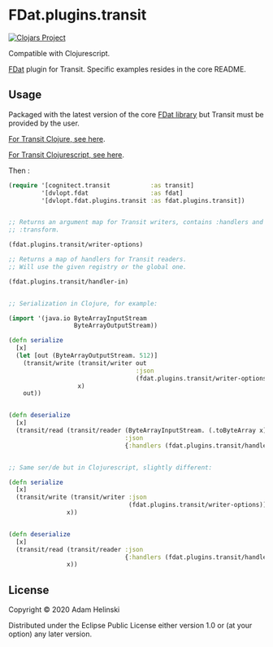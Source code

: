 # FDat.plugins.transit

[![Clojars
Project](https://img.shields.io/clojars/v/dvlopt/fdat.plugins.transit.svg)](https://clojars.org/dvlopt/fdat.plugins.transit.cljc)

Compatible with Clojurescript.

[FDat](https://github.com/dvlopt/fdat.cljc) plugin for Transit. Specific
examples resides in the core README.

## Usage

Packaged with the latest version of the core [FDat
library](https://github.com/dvlopt/fdat.cljc) but Transit must be provided by the user.

[For Transit Clojure, see here](https://github.com/cognitect/transit-clj).

[For Transit Clojurescript, see here](https://github.com/cognitect/transit-cljs).

Then :

```clojure
(require '[cognitect.transit           :as transit]
         '[dvlopt.fdat                 :as fdat]
         '[dvlopt.fdat.plugins.transit :as fdat.plugins.transit])


;; Returns an argument map for Transit writers, contains :handlers and
;; :transform.

(fdat.plugins.transit/writer-options)

;; Returns a map of handlers for Transit readers.
;; Will use the given registry or the global one.

(fdat.plugins.transit/handler-in)


;; Serialization in Clojure, for example:

(import '(java.io ByteArrayInputStream
                  ByteArrayOutputStream))

(defn serialize
  [x]
  (let [out (ByteArrayOutputStream. 512)]
    (transit/write (transit/writer out
                                   :json
                                   (fdat.plugins.transit/writer-options))
                   x)
    out))


(defn deserialize
  [x]
  (transit/read (transit/reader (ByteArrayInputStream. (.toByteArray x))
                                :json
                                {:handlers (fdat.plugins.transit/handler-in)})))


;; Same ser/de but in Clojurescript, slightly different:

(defn serialize
  [x]
  (transit/write (transit/writer :json
                                 (fdat.plugins.transit/writer-options))
                x))


(defn deserialize
  [x]
  (transit/read (transit/reader :json
                                {:handlers (fdat.plugins.transit/handler-in)})
                x))
```

## License

Copyright © 2020 Adam Helinski

Distributed under the Eclipse Public License either version 1.0 or (at
your option) any later version.
